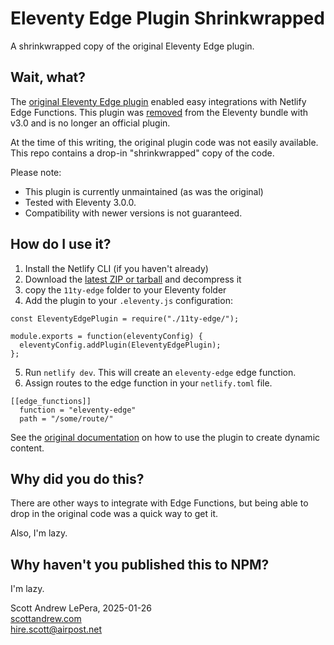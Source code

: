 # Eleventy Edge Plugin Shrinkwrapped

A shrinkwrapped copy of the original Eleventy Edge plugin.

## Wait, what?

The [original Eleventy Edge plugin](https://www.11ty.dev/docs/plugins/edge/) enabled easy integrations with Netlify Edge Functions. This plugin was [removed](https://www.11ty.dev/docs/plugins/edge/) from the Eleventy bundle with v3.0 and is no longer an official plugin.

At the time of this writing, the original plugin code was not easily available. This repo contains a drop-in "shrinkwrapped" copy of the code.

Please note:

- This plugin is currently unmaintained (as was the original)
- Tested with Eleventy 3.0.0.
- Compatibility with newer versions is not guaranteed.

## How do I use it?

1. Install the Netlify CLI (if you haven't already)
1. Download the [latest ZIP or tarball](https://github.com/scottandrewlepera/eleventy-edge-plugin-shrinkwrapped/releases) and decompress it
2. copy the `11ty-edge` folder to your Eleventy folder
3. Add the plugin to your `.eleventy.js` configuration:

```
const EleventyEdgePlugin = require("./11ty-edge/");

module.exports = function(eleventyConfig) {
  eleventyConfig.addPlugin(EleventyEdgePlugin); 
};
```

5. Run `netlify dev`. This will create an `eleventy-edge` edge function.
6. Assign routes to the edge function in your `netlify.toml` file.

```
[[edge_functions]]
  function = "eleventy-edge"
  path = "/some/route/"
```

See the [original documentation](https://v2.11ty.dev/docs/plugins/edge/) on how to use the plugin to create dynamic content.

## Why did you do this?

There are other ways to integrate with Edge Functions, but being able to drop in the original code was a quick way to get it.

Also, I'm lazy.

## Why haven't you published this to NPM?

I'm lazy.

Scott Andrew LePera, 2025-01-26<br />
[scottandrew.com](https://scottandrew.com)<br />
hire.scott@airpost.net
